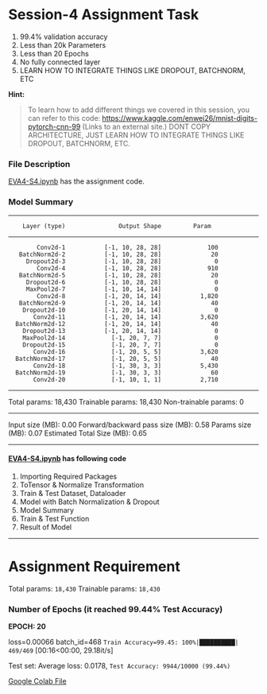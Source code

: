 # Session-4 Assignment Task
1.   99.4% validation accuracy 
2.   Less than 20k Parameters
3.   Less than 20 Epochs
4.   No fully connected layer
5.   LEARN HOW TO INTEGRATE THINGS LIKE DROPOUT, BATCHNORM, ETC

**Hint:**
> To learn how to add different things we covered in this session, you can refer to this code: https://www.kaggle.com/enwei26/mnist-digits-pytorch-cnn-99 (Links to an external site.) DONT COPY ARCHITECTURE, JUST LEARN HOW TO INTEGRATE THINGS LIKE DROPOUT, BATCHNORM, ETC.


### File Description

[EVA4-S4.ipynb](https://github.com/velasoka-repo/EVA4/blob/master/Session-9/EVA4_S9.ipynb "EVA4-S9.ipynb") has the assignment code.


### Model Summary

----------------------------------------------------------------

        Layer (type)               Output Shape         Param
        
----------------------------------------------------------------
            Conv2d-1           [-1, 10, 28, 28]             100
       BatchNorm2d-2           [-1, 10, 28, 28]              20
         Dropout2d-3           [-1, 10, 28, 28]               0
            Conv2d-4           [-1, 10, 28, 28]             910
       BatchNorm2d-5           [-1, 10, 28, 28]              20
         Dropout2d-6           [-1, 10, 28, 28]               0
         MaxPool2d-7           [-1, 10, 14, 14]               0
            Conv2d-8           [-1, 20, 14, 14]           1,820
       BatchNorm2d-9           [-1, 20, 14, 14]              40
        Dropout2d-10           [-1, 20, 14, 14]               0
           Conv2d-11           [-1, 20, 14, 14]           3,620
      BatchNorm2d-12           [-1, 20, 14, 14]              40
        Dropout2d-13           [-1, 20, 14, 14]               0
        MaxPool2d-14             [-1, 20, 7, 7]               0
        Dropout2d-15             [-1, 20, 7, 7]               0
           Conv2d-16             [-1, 20, 5, 5]           3,620
      BatchNorm2d-17             [-1, 20, 5, 5]              40
           Conv2d-18             [-1, 30, 3, 3]           5,430
      BatchNorm2d-19             [-1, 30, 3, 3]              60
           Conv2d-20             [-1, 10, 1, 1]           2,710
           
----------------------------------------------------------------

Total params: 18,430
Trainable params: 18,430
Non-trainable params: 0

----------------------------------------------------------------
Input size (MB): 0.00
Forward/backward pass size (MB): 0.58
Params size (MB): 0.07
Estimated Total Size (MB): 0.65

----------------------------------------------------------------


#### [EVA4-S4.ipynb](https://github.com/velasoka-repo/EVA4/blob/master/Session-4/EVA4_S4.ipynb "EVA4-S4.ipynb")  has following code

1. Importing Required Packages
2. ToTensor & Normalize Transformation
3. Train & Test Dataset, Dataloader
4. Model with Batch Normalization & Dropout
5. Model Summary
6. Train & Test Function
7. Result of Model

------------

# Assignment Requirement

Total params: `18,430`
Trainable params: `18,430`

### Number of Epochs (it reached 99.44% Test Accuracy)


**EPOCH: 20**

loss=0.00066 batch_id=468 `Train Accuracy=99.45: 100%|██████████| 469/469` [00:16<00:00, 29.18it/s]

Test set: Average loss: 0.0178, `Test Accuracy: 9944/10000 (99.44%)`


[Google Colab File](https://colab.research.google.com/github/velasoka-repo/EVA4/blob/master/Session-4/EVA4_S4.ipynb)
